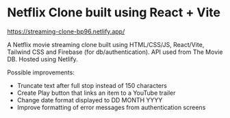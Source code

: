 
# Netflix Clone built using React + Vite
https://streaming-clone-bp96.netlify.app/

A Netflix movie streaming clone built using HTML/CSS/JS, React/Vite, Tailwind CSS and Firebase (for db/authentication). API used from The Movie DB. Hosted using Netlify.

Possible improvements:
- Truncate text after full stop instead of 150 characters
- Create Play button that links an item to a YouTube trailer
- Change date format displayed to DD MONTH YYYY
- Improve formatting of error messages from authentication screens